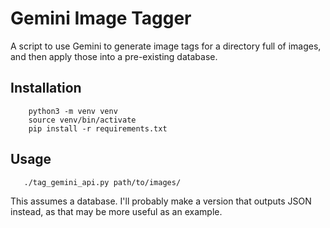 # Gemini Image Tagger

A script to use Gemini to generate image tags for a directory full of
images, and then apply those into a pre-existing database.

## Installation

```
    python3 -m venv venv
    source venv/bin/activate
    pip install -r requirements.txt
```

## Usage

```
   ./tag_gemini_api.py path/to/images/
```

This assumes a database. I'll probably make a version that outputs JSON instead,
as that may be more useful as an example.